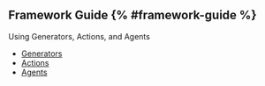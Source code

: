 ## Framework Guide {% #framework-guide %}

Using Generators, Actions, and Agents

- [Generators](/docs/concepts/generators)
- [Actions](/docs/concepts/actions)
- [Agents](/docs/concepts/agents)
